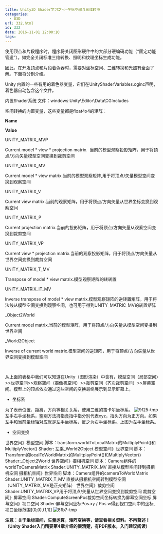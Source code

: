 ```yaml
---
title: Unity3D Shader学习之七—坐标空间与三维转换
categories:
  - U3D
url: 332.html
id: 332
date: 2016-11-01 12:00:10
tags:
---
```


使用顶点和片段程序时，程序将关闭图形硬件中的大部分硬编码功能（“固定功能管道”）。如完全关闭标准三维转换、照明和纹理坐标生成功能。

因此，在开发顶点和片段着色器时，需要对坐标空间、三维转换和光照有全面了解。下面将分别介绍。

Unity 内置的一些有用的着色器变量，它们在UnityShaderVariables.cginc声明，着色器自动包含这个文件。

内置Shader系统 文件：windows:Unity\\Editor\\Data\\CGIncludes

空间转换的内置变量，这些变量都是float4x4的矩阵：

  

**Name**

**Value**

UNITY\_MATRIX\_MVP

Current model * view * projection matrix.  当前的模型观察投影矩阵，用于将顶点/方向矢量模型空间变换到裁剪空间

UNITY\_MATRIX\_MV

Current model * view matrix.当前的模型观察矩阵,用于将顶点/矢量模型空间变换到观察空间

UNITY\_MATRIX\_V

Current view matrix.当前的观察矩阵，用于将顶点/方向矢量从世界坐标变换到观察空间

UNITY\_MATRIX\_P

Current projection matrix.当前的投影矩阵，用于将顶点/方向矢量从观察空间变换到裁剪空间

UNITY\_MATRIX\_VP

Current view * projection matrix.当前的观察投影矩阵，用于将顶点/方向矢量从世界空间变换到裁剪空间

UNITY\_MATRIX\_T_MV

Transpose of model * view matrix.模型观察矩阵的转转置

UNITY\_MATRIX\_IT_MV

Inverse transpose of model * view matrix.模型观察矩阵的逆转置矩阵，用于将法线从模型空间变换到观察空间，也可用于得到UNITY\_MATRIC\_MV的转置矩阵

_Object2World

Current model matrix.当前的模型矩阵，用于将顶点/方向矢量从模型空间变换到世界空间

_World2Object

Inverse of current world matrix.模型空间的逆矩阵，用于将顶点/方向矢量从世界空间变换到模型空间

 

从上面的表格中我们可以知道在Unity（图形渲染）中含有，模型空间（局部空间）>>世界空间>>观察空间（摄像机空间）>>裁剪空间（齐次裁剪空间）>>屏幕空间。模型上的顶点依次通过这些空间的变换最终展示到显示屏幕上。

*   坐标系

为了表示位置，距离，方向等相关关系，使用三维的笛卡尔坐标系。 ![9f25-tmp](http://www.le-more.com/wp-content/uploads/2016/11/9F25.tmp_.png) 左手右手坐标系，鉴别方法拇指食指中指分别代表xyz，指头方向为正方向。如果左手和当前坐标轴对应就是左手坐标系，反之为右手坐标系。上图为左手坐标系。

*   空间变换

世界空间》模型空间 脚本：transform.worldToLocalMatrix的MultiplyPoint()和MultiplyVector() Shader: 左乘\_World2Object 模型空间》世界空间 脚本：Transform的localToWorldMatrix的MulitplayPoint()和MultiplyVector() Shader:\_Object2World 世界空间》摄相机空间 脚本：Camera组件的worldToCameraMatrix Shader:UNITY\_MATRIX\_MV 直接从模型空间转到摄相机空间 摄相机空间》世界空间 脚本：Camera组件的cameraToWorldMatrix Shader:UNITY\_MATRIX\_T\_MV 直接从摄相机空间转到模型空间（UNITY\_MATRIX\_MV是正交矩阵） 世界空间》裁剪空间 Shader:UNITY\_MATRIX_VP用于将顶点/矢量从世界空间变换到裁剪空间 裁剪空间》屏幕空间 Shader:ComputeScreenPos裁剪空间坐标转换为屏幕空间坐标 屏幕空间》视口空间 Shader:屏幕空间坐标Pos.xy / Pos.w得到视口空间中的坐标,视口坐标范围\[(0,0),(1,1)\] ![8fb7-tmp](http://www.le-more.com/wp-content/uploads/2016/11/8FB7.tmp_.png)

**注意：关于坐标空间，矢量运算，矩阵变换等，请查看相关资料。不再赘述！（Unity Shader入门精要第4章介绍的很清楚，有PDF版本，入门建议阅读）**